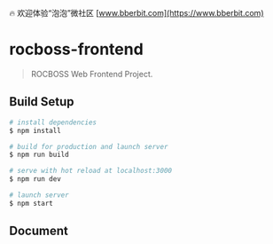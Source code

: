 🔥 欢迎体验“泡泡”微社区 [www.bberbit.com](https://www.bberbit.com)

# rocboss-frontend

> ROCBOSS Web Frontend Project.

## Build Setup

``` bash
# install dependencies
$ npm install

# build for production and launch server
$ npm run build

# serve with hot reload at localhost:3000
$ npm run dev

# launch server
$ npm start
```

## Document

